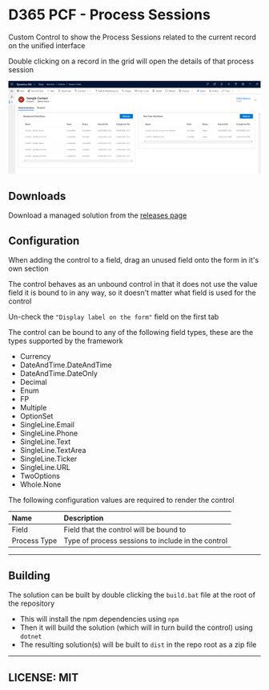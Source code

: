 # D365 PCF - Process Sessions

Custom Control to show the Process Sessions related to the current record on the unified interface

Double clicking on a record in the grid will open the details of that process session

![Banner image](images/banner.png)


## Downloads

Download a managed solution from the [releases page](https://github.com/cathalnoonan/d365-pcf-processsessions/releases)


## Configuration

When adding the control to a field, drag an unused field onto the form in it's own section

The control behaves as an unbound control in that it does not use the value field it is bound to in any way, so it doesn't matter what field is used for the control

Un-check the `"Display label on the form"` field on the first tab

The control can be bound to any of the following field types, these are the types supported by the framework
- Currency
- DateAndTime.DateAndTime
- DateAndTime.DateOnly
- Decimal
- Enum
- FP
- Multiple
- OptionSet
- SingleLine.Email
- SingleLine.Phone
- SingleLine.Text
- SingleLine.TextArea
- SingleLine.Ticker
- SingleLine.URL
- TwoOptions
- Whole.None

The following configuration values are required to render the control

| Name         | Description                                        |
|:---          |:---                                                |
| Field        | Field that the control will be bound to            |
| Process Type | Type of process sessions to include in the control |


---

## Building

The solution can be built by double clicking the `build.bat` file at the root of the repository
- This will install the npm dependencies using `npm`
- Then it will build the solution (which will in turn build the control) using `dotnet`
- The resulting solution(s) will be built to `dist` in the repo root as a zip file

---

## LICENSE: MIT